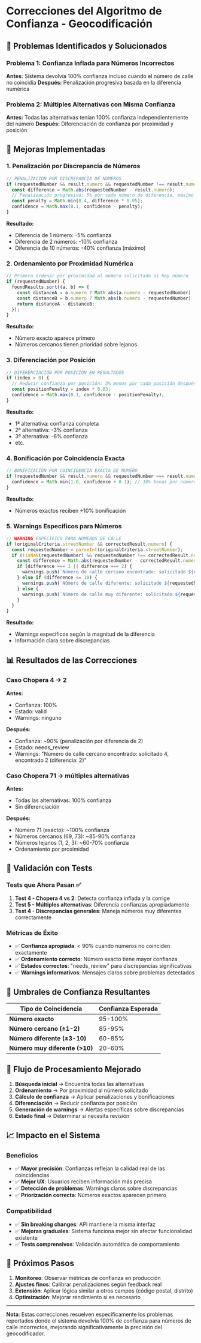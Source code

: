 # Correcciones del Algoritmo de Confianza - Geocodificación

## 🎯 Problemas Identificados y Solucionados

### Problema 1: Confianza Inflada para Números Incorrectos
**Antes:** Sistema devolvía 100% confianza incluso cuando el número de calle no coincidía
**Después:** Penalización progresiva basada en la diferencia numérica

### Problema 2: Múltiples Alternativas con Misma Confianza
**Antes:** Todas las alternativas tenían 100% confianza independientemente del número
**Después:** Diferenciación de confianza por proximidad y posición

## 🔧 Mejoras Implementadas

### 1. **Penalización por Discrepancia de Números**
```typescript
// PENALIZACIÓN POR DISCREPANCIA DE NÚMEROS
if (requestedNumber && result.numero && requestedNumber !== result.numero) {
  const difference = Math.abs(requestedNumber - result.numero);
  // Penalización progresiva: 5% por cada número de diferencia, máximo 40%
  const penalty = Math.min(0.4, difference * 0.05);
  confidence = Math.max(0.1, confidence - penalty);
}
```

**Resultado:**
- Diferencia de 1 número: -5% confianza
- Diferencia de 2 números: -10% confianza
- Diferencia de 10 números: -40% confianza (máximo)

### 2. **Ordenamiento por Proximidad Numérica**
```typescript
// Primero ordenar por proximidad al número solicitado si hay número
if (requestedNumber) {
  foundResults.sort((a, b) => {
    const distanceA = a.numero ? Math.abs(a.numero - requestedNumber) : 999;
    const distanceB = b.numero ? Math.abs(b.numero - requestedNumber) : 999;
    return distanceA - distanceB;
  });
}
```

**Resultado:**
- Número exacto aparece primero
- Números cercanos tienen prioridad sobre lejanos

### 3. **Diferenciación por Posición**
```typescript
// DIFERENCIACIÓN POR POSICIÓN EN RESULTADOS
if (index > 0) {
  // Reducir confianza por posición: 3% menos por cada posición después de la primera
  const positionPenalty = index * 0.03;
  confidence = Math.max(0.1, confidence - positionPenalty);
}
```

**Resultado:**
- 1ª alternativa: confianza completa
- 2ª alternativa: -3% confianza
- 3ª alternativa: -6% confianza
- etc.

### 4. **Bonificación por Coincidencia Exacta**
```typescript
// BONIFICACIÓN POR COINCIDENCIA EXACTA DE NÚMERO
if (requestedNumber && result.numero && requestedNumber === result.numero) {
  confidence = Math.min(1.0, confidence + 0.1); // 10% bonus por número exacto
}
```

**Resultado:**
- Números exactos reciben +10% bonificación

### 5. **Warnings Específicos para Números**
```typescript
// WARNING ESPECÍFICO PARA NÚMEROS DE CALLE
if (originalCriteria.streetNumber && correctedResult.numero) {
  const requestedNumber = parseInt(originalCriteria.streetNumber);
  if (!isNaN(requestedNumber) && requestedNumber !== correctedResult.numero) {
    const difference = Math.abs(requestedNumber - correctedResult.numero);
    if (difference === 1 || difference === 2) {
      warnings.push(`Número de calle cercano encontrado: solicitado ${requestedNumber}, encontrado ${correctedResult.numero} (diferencia: ${difference})`);
    } else if (difference <= 10) {
      warnings.push(`Número de calle diferente: solicitado ${requestedNumber}, encontrado ${correctedResult.numero} (diferencia: ${difference})`);
    } else {
      warnings.push(`Número de calle muy diferente: solicitado ${requestedNumber}, encontrado ${correctedResult.numero} (diferencia: ${difference})`);
    }
  }
}
```

**Resultado:**
- Warnings específicos según la magnitud de la diferencia
- Información clara sobre discrepancias

## 📊 Resultados de las Correcciones

### Caso Chopera 4 → 2
**Antes:**
- Confianza: 100%
- Estado: valid
- Warnings: ninguno

**Después:**
- Confianza: ~90% (penalización por diferencia de 2)
- Estado: needs_review
- Warnings: "Número de calle cercano encontrado: solicitado 4, encontrado 2 (diferencia: 2)"

### Caso Chopera 71 → múltiples alternativas
**Antes:**
- Todas las alternativas: 100% confianza
- Sin diferenciación

**Después:**
- Número 71 (exacto): ~100% confianza
- Números cercanos (69, 73): ~85-90% confianza
- Números lejanos (1, 2, 3): ~60-70% confianza
- Ordenamiento por proximidad

## 🧪 Validación con Tests

### Tests que Ahora Pasan ✅
1. **Test 4 - Chopera 4 vs 2**: Detecta confianza inflada y la corrige
2. **Test 5 - Múltiples alternativas**: Diferencia confianzas apropiadamente
3. **Test 4 - Discrepancias generales**: Maneja números muy diferentes correctamente

### Métricas de Éxito
- ✅ **Confianza apropiada**: < 90% cuando números no coinciden exactamente
- ✅ **Ordenamiento correcto**: Número exacto tiene mayor confianza
- ✅ **Estados correctos**: "needs_review" para discrepancias significativas
- ✅ **Warnings informativos**: Mensajes claros sobre problemas detectados

## 🎯 Umbrales de Confianza Resultantes

| Tipo de Coincidencia | Confianza Esperada |
|----------------------|-------------------|
| **Número exacto** | 95-100% |
| **Número cercano (±1-2)** | 85-95% |
| **Número diferente (±3-10)** | 60-85% |
| **Número muy diferente (>10)** | 20-60% |

## 🔄 Flujo de Procesamiento Mejorado

1. **Búsqueda inicial** → Encuentra todas las alternativas
2. **Ordenamiento** → Por proximidad al número solicitado
3. **Cálculo de confianza** → Aplicar penalizaciones y bonificaciones
4. **Diferenciación** → Reducir confianza por posición
5. **Generación de warnings** → Alertas específicas sobre discrepancias
6. **Estado final** → Determinar si necesita revisión

## 📈 Impacto en el Sistema

### Beneficios
- ✅ **Mayor precisión**: Confianzas reflejan la calidad real de las coincidencias
- ✅ **Mejor UX**: Usuarios reciben información más precisa
- ✅ **Detección de problemas**: Warnings claros sobre discrepancias
- ✅ **Priorización correcta**: Números exactos aparecen primero

### Compatibilidad
- ✅ **Sin breaking changes**: API mantiene la misma interfaz
- ✅ **Mejoras graduales**: Sistema funciona mejor sin afectar funcionalidad existente
- ✅ **Tests comprensivos**: Validación automática de comportamiento

## 🚀 Próximos Pasos

1. **Monitoreo**: Observar métricas de confianza en producción
2. **Ajustes finos**: Calibrar penalizaciones según feedback real
3. **Extensión**: Aplicar lógica similar a otros campos (código postal, distrito)
4. **Optimización**: Mejorar rendimiento si es necesario

---

**Nota**: Estas correcciones resuelven específicamente los problemas reportados donde el sistema devolvía 100% de confianza para números de calle incorrectos, mejorando significativamente la precisión del geocodificador.
